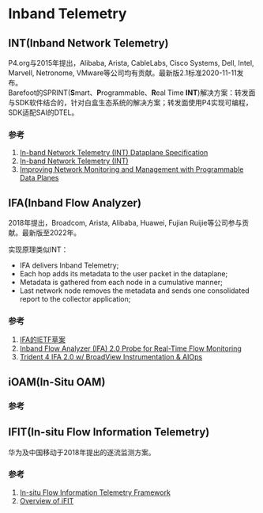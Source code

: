 # Inband Telemetry

## INT(Inband Network Telemetry)
P4.org与2015年提出，Alibaba, Arista, CableLabs, Cisco Systems, Dell, Intel, Marvell, Netronome, VMware等公司均有贡献。最新版2.1标准2020-11-11发布。  
Barefoot的SPRINT(**S**mart、**P**rogrammable、**R**eal Time **INT**)解决方案：转发面与SDK软件结合的，针对白盒生态系统的解决方案；转发面使用P4实现可编程，SDK适配SAI的DTEL。


### 参考
1. [In-band Network Telemetry (INT) Dataplane Specification](https://p4.org/p4-spec/docs/INT_v2_1.pdf)
2. [In-band Network Telemetry (INT)](https://nkatta.github.io/papers/int-hula.pdf)
3. [Improving Network Monitoring and Management with Programmable Data Planes](https://opennetworking.org/news-and-events/blog/improving-network-monitoring-and-management-with-programmable-data-planes/)

## IFA(Inband Flow Analyzer)
2018年提出，Broadcom, Arista, Alibaba, Huawei, Fujian Ruijie等公司参与贡献。最新版至2022年。

实现原理类似INT：
- IFA delivers Inband Telemetry;
- Each hop adds its metadata to the user packet in the dataplane;
- Metadata is gathered from each node in a cumulative manner;
- Last network node removes the metadata and sends one consolidated report to the collector application;

### 参考
1. [IFA的IETF草案](https://datatracker.ietf.org/doc/draft-kumar-ippm-ifa/)
2. [Inband Flow Analyzer (IFA) 2.0 Probe for Real-Time Flow Monitoring](https://www.juniper.net/documentation/us/en/software/junos/flow-monitoring/topics/topic-map/ifa2.0-probe-for-real-time-performance-monitoring.html)
3. [Trident 4 IFA 2.0 w/ BroadView Instrumentation & AIOps](https://www.broadcom.com/video/eb1489a0ce8e428797dfb4342366184a)

## iOAM(In-Situ OAM)

### 参考

## IFIT(In-situ Flow Information Telemetry)
华为及中国移动于2018年提出的逐流监测方案。

### 参考
1. [In-situ Flow Information Telemetry Framework](https://tools.ietf.org/id/draft-song-opsawg-ifit-framework-00.html)
2. [Overview of iFIT](https://support.huawei.com/enterprise/en/doc/EDOC1100125460/8d3f9465/overview-of-ifit)
